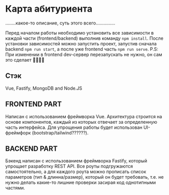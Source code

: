 # Карта абитуриента
........какое-то описание, суть этого всего...............

Перед началом работы необходимо установить все зависимости в каждой части (frontend/backend) выполнив команду `npm install`.
После установки зависимостей можно запустить проект, запустив сначала backend `npm run start`, а после уже frontend часть `npm run serve`.
P.S: При изменении в frontend dev-сервер перезапускать не нужно, он сам это сделает 😶‍🌫️😶‍🌫️

## Стэк
Vue, Fastify, MongoDB and Node.JS

## FRONTEND PART
Написан с использованием фреймворка Vue. Архитектура строится на основе компонентов, каждый из которых отвечает за определенную часть интерфейса. Для упрощения работы будет использован UI-фреймфорк (bootstrap/tailwind??????). 

## BACKEND PART
Бэкенд написан с использованием фреймворка Fastify, который упрощает разработку REST API. Все роуты подгружаются самостоятельно, а для каждого роута можно прописать список параметров (тип & длинна/размер), который он будет требовать, т.е. не нужно делать какие-то лишние проверки засирая код однотипными частями.
